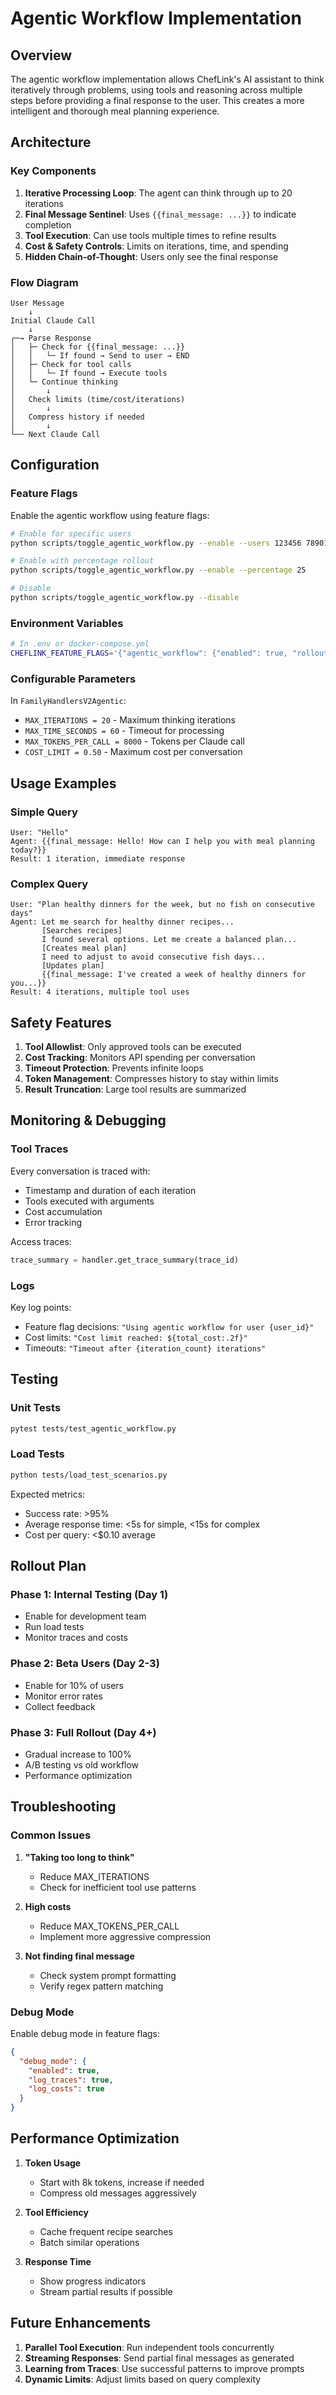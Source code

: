 # Agentic Workflow Implementation

## Overview

The agentic workflow implementation allows ChefLink's AI assistant to think iteratively through problems, using tools and reasoning across multiple steps before providing a final response to the user. This creates a more intelligent and thorough meal planning experience.

## Architecture

### Key Components

1. **Iterative Processing Loop**: The agent can think through up to 20 iterations
2. **Final Message Sentinel**: Uses `{{final_message: ...}}` to indicate completion
3. **Tool Execution**: Can use tools multiple times to refine results
4. **Cost & Safety Controls**: Limits on iterations, time, and spending
5. **Hidden Chain-of-Thought**: Users only see the final response

### Flow Diagram

```
User Message
    ↓
Initial Claude Call
    ↓
┌─→ Parse Response
│   ├─ Check for {{final_message: ...}}
│   │   └─ If found → Send to user → END
│   ├─ Check for tool calls
│   │   └─ If found → Execute tools
│   └─ Continue thinking
│       ↓
│   Check limits (time/cost/iterations)
│       ↓
│   Compress history if needed
│       ↓
└── Next Claude Call
```

## Configuration

### Feature Flags

Enable the agentic workflow using feature flags:

```bash
# Enable for specific users
python scripts/toggle_agentic_workflow.py --enable --users 123456 789012

# Enable with percentage rollout
python scripts/toggle_agentic_workflow.py --enable --percentage 25

# Disable
python scripts/toggle_agentic_workflow.py --disable
```

### Environment Variables

```bash
# In .env or docker-compose.yml
CHEFLINK_FEATURE_FLAGS='{"agentic_workflow": {"enabled": true, "rollout_percentage": 100}}'
```

### Configurable Parameters

In `FamilyHandlersV2Agentic`:
- `MAX_ITERATIONS = 20` - Maximum thinking iterations
- `MAX_TIME_SECONDS = 60` - Timeout for processing
- `MAX_TOKENS_PER_CALL = 8000` - Tokens per Claude call
- `COST_LIMIT = 0.50` - Maximum cost per conversation

## Usage Examples

### Simple Query
```
User: "Hello"
Agent: {{final_message: Hello! How can I help you with meal planning today?}}
Result: 1 iteration, immediate response
```

### Complex Query
```
User: "Plan healthy dinners for the week, but no fish on consecutive days"
Agent: Let me search for healthy dinner recipes...
       [Searches recipes]
       I found several options. Let me create a balanced plan...
       [Creates meal plan]
       I need to adjust to avoid consecutive fish days...
       [Updates plan]
       {{final_message: I've created a week of healthy dinners for you...}}
Result: 4 iterations, multiple tool uses
```

## Safety Features

1. **Tool Allowlist**: Only approved tools can be executed
2. **Cost Tracking**: Monitors API spending per conversation
3. **Timeout Protection**: Prevents infinite loops
4. **Token Management**: Compresses history to stay within limits
5. **Result Truncation**: Large tool results are summarized

## Monitoring & Debugging

### Tool Traces

Every conversation is traced with:
- Timestamp and duration of each iteration
- Tools executed with arguments
- Cost accumulation
- Error tracking

Access traces:
```python
trace_summary = handler.get_trace_summary(trace_id)
```

### Logs

Key log points:
- Feature flag decisions: `"Using agentic workflow for user {user_id}"`
- Cost limits: `"Cost limit reached: ${total_cost:.2f}"`
- Timeouts: `"Timeout after {iteration_count} iterations"`

## Testing

### Unit Tests
```bash
pytest tests/test_agentic_workflow.py
```

### Load Tests
```bash
python tests/load_test_scenarios.py
```

Expected metrics:
- Success rate: >95%
- Average response time: <5s for simple, <15s for complex
- Cost per query: <$0.10 average

## Rollout Plan

### Phase 1: Internal Testing (Day 1)
- Enable for development team
- Run load tests
- Monitor traces and costs

### Phase 2: Beta Users (Day 2-3)
- Enable for 10% of users
- Monitor error rates
- Collect feedback

### Phase 3: Full Rollout (Day 4+)
- Gradual increase to 100%
- A/B testing vs old workflow
- Performance optimization

## Troubleshooting

### Common Issues

1. **"Taking too long to think"**
   - Reduce MAX_ITERATIONS
   - Check for inefficient tool use patterns

2. **High costs**
   - Reduce MAX_TOKENS_PER_CALL
   - Implement more aggressive compression

3. **Not finding final message**
   - Check system prompt formatting
   - Verify regex pattern matching

### Debug Mode

Enable debug mode in feature flags:
```json
{
  "debug_mode": {
    "enabled": true,
    "log_traces": true,
    "log_costs": true
  }
}
```

## Performance Optimization

1. **Token Usage**
   - Start with 8k tokens, increase if needed
   - Compress old messages aggressively

2. **Tool Efficiency**
   - Cache frequent recipe searches
   - Batch similar operations

3. **Response Time**
   - Show progress indicators
   - Stream partial results if possible

## Future Enhancements

1. **Parallel Tool Execution**: Run independent tools concurrently
2. **Streaming Responses**: Send partial final messages as generated
3. **Learning from Traces**: Use successful patterns to improve prompts
4. **Dynamic Limits**: Adjust limits based on query complexity